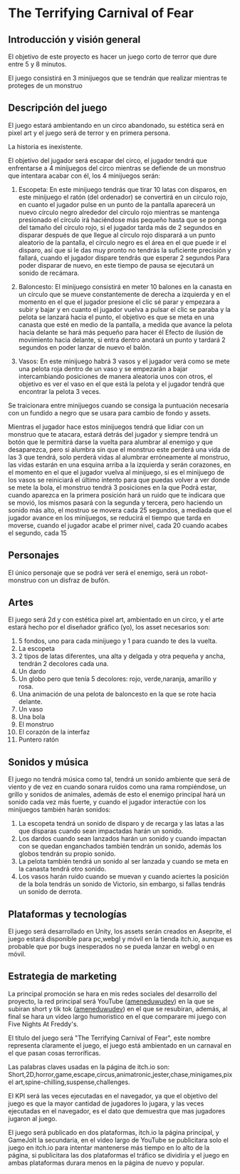 # The Terrifying Carnival of Fear

## Introducción y visión general

El objetivo de este proyecto es hacer un juego corto de terror que dure entre 5 y 8 minutos.

El juego consistirá en 3 minijuegos que se tendrán que realizar mientras te proteges de un monstruo

## Descripción del juego

El juego estará ambientando en un circo abandonado, su estética será en pixel art y el juego será de terror y en primera persona.

La historia es inexistente.

El objetivo del jugador será escapar del circo, el jugador tendrá que enfrentarse a 4 minijuegos del circo mientras se defiende de un monstruo que intentara acabar con él, los 4 minijuegos serán:

1. Escopeta: En este minijuego tendrás que tirar 10 latas con disparos, en este minijuego el ratón (del ordenador) se convertirá en un círculo rojo, en cuanto el jugador pulse en un punto de la pantalla aparecerá un nuevo círculo negro
alrededor del círculo rojo mientras se mantenga presionado el círculo irá haciéndose más pequeño hasta que se ponga del tamaño del círculo rojo, si el jugador tarda más de 2 segundos en disparar después de que llegue al círculo rojo
disparará a un punto aleatorio de la pantalla, el círculo negro es el área en el que puede ir el disparo, así que si le das muy pronto no tendrás la suficiente precisión y fallará, cuando el jugador dispare tendrás que esperar 2 segundos
Para poder disparar de nuevo, en este tiempo de pausa se ejecutará un sonido de recámara.

2. Baloncesto: El minijuego consistirá en meter 10 balones en la canasta en un círculo que se mueve constantemente de derecha a izquierda y en el momento en el que el jugador presione el clic sé parar y empezara a subir y bajar y en cuanto el jugador vuelva a pulsar el clic
se paraba y la pelota se lanzará hacia el punto, el objetivo es que se meta en una canasta que esté en medio de la pantalla, a medida que avance la pelota hacia delante se hará más pequeño para hacer él
Efecto de ilusión de movimiento hacia delante, si entra dentro anotará un punto y tardará 2 segundos en poder lanzar de nuevo el balón.

3. Vasos: En este minijuego habrá 3 vasos y el jugador verá como se mete una pelota roja dentro de un vaso y se empezarán a bajar intercambiando posiciones de manera aleatoria unos con otros, el objetivo es ver
el vaso en el que está la pelota y el jugador tendrá que encontrar la pelota 3 veces.

Se traicionara entre minijuegos cuando se consiga la puntuación necesaria con un fundido a negro que se usara para cambio de fondo y assets.

Mientras el jugador hace estos minijuegos tendrá que lidiar con un monstruo que te atacara, estará detrás del jugador y siempre tendrá un botón que le permitirá darse la vuelta para alumbrar al enemigo y que desaparezca,
pero si alumbra sin que el monstruo este perderá una vida de las 3 que tendrá, solo perderá vidas al alumbrar erróneamente al monstruo, las vidas estarán en una esquina arriba a la izquierda y serán corazones,
en el momento en el que el jugador vuelva al minijuego, si es el minijuego de los vasos se reiniciará el último intento para que puedas volver a ver donde se mete la bola, el monstruo tendrá 3 posiciones en la que
Podrá estar, cuando aparezca en la primera posición hará un ruido que te indicara que se movió, los mismos pasará con la segunda y tercera, pero haciendo un sonido más alto, el mostruo se movera cada
25 segundos, a mediada que el jugador avance en los minijuegos, se reducirá el tiempo que tarda en moverse, cuando el jugador acabe el primer nivel, cada 20 cuando acabes el segundo, cada 15

## Personajes

El único personaje que se podrá ver será el enemigo, será un robot-monstruo con un disfraz de bufón.

## Artes

El juego será 2d y con estética pixel art, ambientado en un circo, y el arte estará hecho por el diseñador gráfico (yo), los asset necesarios son:

1. 5 fondos, uno para cada minijuego y 1 para cuando te des la vuelta.
2. La escopeta
3. 2 tipos de latas diferentes, una alta y delgada y otra pequeña y ancha, tendrán 2 decolores cada una.
4. Un dardo
5. Un globo pero que tenía 5 decolores: rojo, verde,naranja, amarillo y rosa.
6. Una animación de una pelota de baloncesto en la que se rote hacia delante.
7. Un vaso
8. Una bola
9. El monstruo
10. El corazón de la interfaz
11. Puntero ratón

## Sonidos y música

El juego no tendrá música como tal, tendrá un sonido ambiente que será de viento y de vez en cuando sonara ruidos como una rama rompiéndose, un grillo y sonidos de animales, además de esto el enemigo principal hará un sonido cada vez más fuerte, y cuando el jugador interactúe con los minijuegos también harán sonidos:

1. La escopeta tendrá un sonido de disparo y de recarga y las latas a las que disparas cuando sean impactadas harán un sonido.
2. Los dardos cuando sean lanzados harán un sonido y cuando impactan con se quedan enganchados también tendrán un sonido, además los globos tendrán su propio sonido.
3. La pelota también tendrá un sonido al ser lanzada y cuando se meta en la canasta tendrá otro sonido.
4. Los vasos harán ruido cuando se muevan y cuando aciertes la posición de la bola tendrás un sonido de Victorio, sin embargo, si fallas tendrás un sonido de derrota.

## Plataformas y tecnologías

El juego será desarrollado en Unity, los assets serán creados en Aseprite, el juego estará disponible para pc,webgl y móvil en la tienda itch.io, aunque es probable que por bugs inesperados no se pueda lanzar en webgl o en móvil.

## Estrategia de marketing

La principal promoción se hara en mis redes sociales del desarrollo del proyecto, la red principal será YouTube ([ameneduwudev](https://www.youtube.com/@AMENEDUWUDEV/videos)) en la que se subiran short y tik tok ([ameneduwudev](https://www.tiktok.com/@ameneduwudev)) en el que se resubiran, además, al final se hara un video largo humoristico en el que comparare mi juego con Five Nights At Freddy's.

El título del juego será "The Terrifying Carnival of Fear", este nombre representa claramente el juego, el juego está ambientado en un carnaval en el que pasan cosas terroríficas.

Las palabras claves usadas en la página de itch.io son:
Short,2D,horror,game,escape,circus,animatronic,jester,chase,minigames,pixel art,spine-chilling,suspense,challenges.

El KPI será las veces ejecutadas en el navegador, ya que el objetivo del juego es que la mayor cantidad de jugadores lo jugara, y las veces ejecutadas en el navegador, es el dato que demuestra que mas jugadores jugaron al juego.

El juego será publicado en dos plataformas, itch.io la página principal, y GameJolt la secundaria, en el video largo de YouTube se publicitara solo el juego en itch.io para intentar mantenerse más tiempo en lo alto de la página, si publicitara las dos plataformas el tráfico se dividiría y el juego en ambas plataformas durara menos en la página de nuevo y popular.